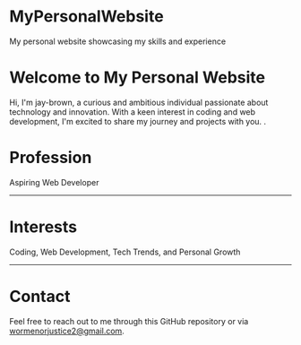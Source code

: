 # MyPersonalWebsite
My personal website showcasing my skills and experience
<!DOCTYPE html>
<html>
<head>
	
</head>
<body>
	<h1>Welcome to My Personal Website</h1>
	<p>Hi, I'm jay-brown, a curious and ambitious individual passionate about technology and innovation. With a keen interest in coding and web development, I'm excited to share my journey and projects with you.
.</p>
	<h1>Profession</h1>
	<p>Aspiring Web Developer</p>
	<hr>
	<h1>Interests</h1>
	<p>Coding, Web Development, Tech Trends, and Personal Growth</p>
	<hr>
	<h1>Contact</h1>
	<p>Feel free to reach out to me through this GitHub repository or via <a href >wormenorjustice2@gmail.com</a>.
</p>
</body>
</html>
